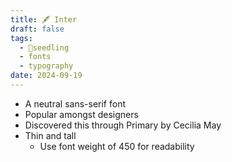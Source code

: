 ```yaml
---
title: 🖋️ Inter
draft: false
tags:
  - 🌱seedling
  - fonts
  - typography
date: 2024-09-19
---
```

- A neutral sans-serif font
- Popular amongst designers
- Discovered this through Primary by Cecilia May
- Thin and tall
	- Use font weight of 450 for readability